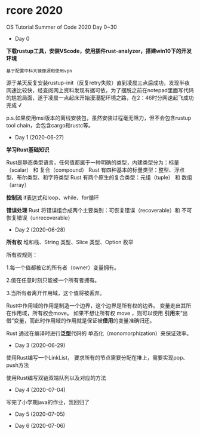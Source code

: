 # rcore 2020
OS Tutorial Summer of Code 2020
Day 0~30
* Day 0

**下载rustup工具，安装VScode，使用插件rust-analyzer，搭建win10下的开发环境**

`基于配置中科大镜像源和使用vpn`

源于某天反复安装rustup-init（反复retry失败）直到凌晨三点后成功，发现半夜网速比较快，经查阅网上资料发现有据可依，为了摆脱之前在notepad里面写代码的尴尬局面，遂于凌晨一点起床开始漫漫配环境之路，在2：46时分网速起飞成功完成 √

p.s.如果使用msi版本的离线安装包，虽然安装过程毫无阻力，但不会包含rustup tool chain，会包含cargo和rustc等。

* Day 1 (2020-06-27)

**学习Rust基础知识**

Rust是静态类型语言，任何值都属于一种明确的类型，内建类型分为：标量（scalar） 和 复合（compound）
Rust 有四种基本的标量类型：整型、浮点型、布尔类型、和字符类型
Rust 有两个原生的复合类型：元组（tuple） 和 数组（array）

**控制流**
if表达式和loop、while、for循环

**错误处理**
Rust 将错误组合成两个主要类别：可恢复错误（recoverable）和 不可恢复错误（unrecoverable）

* Day 2 (2020-06-28)

**所有权**
堆和栈、String 类型、Slice 类型、Option 枚举

所有权规则：

1.每一个值都被它的所有者（owner）变量拥有。

2.值在任意时刻只能被一个所有者拥有。

3.当所有者离开作用域，这个值将被丢弃。

Rust中作用域的作用是制造一个边界，这个边界是所有权的边界。
变量走出其所在作用域，所有权会move。
如果不想让所有权 move ，则可以使用 **引用**来“出借”变量，而此时作用域的作用就是保证被**借用**的变量准确归还。

Rust 通过在编译时进行**泛型**代码的 单态化（monomorphization）来保证效率。

* Day 3 (2020-06-29)

使用Rust编写一个LinkList， 要求所有的节点需要分配在堆上，需要实现pop、push方法

使用Rust编写双链双端队列以及对应的方法

* Day 4 (2020-07-04)

写完了小学期java的作业，我回归了

* Day 5 (2020-07-05)

* Day 6 (2020-07-06)
